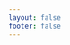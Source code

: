 ```yaml
---
layout: false
footer: false
---
```


<script setup>
import { ref, onMounted } from 'vue'
import MindElixir from 'mind-elixir'
import { useData } from 'vitepress'

const { theme } = useData()

const options = {
  el: "#map",
  theme: MindElixir.THEME,
  editable: false,
  direction: 2,
};

const themeArticle = (data) => {
  const returnValue = [];

  for (const d of data) {
    if (d.items) {
      const o = {
        id: d.text,
        topic: d.text,
        children: themeArticle(d.items)
      }
      returnValue.push(o)
    } else {
      returnValue.push({
        id: d.text,
        topic: d.text,
        hyperLink: d.link,
      });
    }
  }

  return returnValue;
};

const data = {
  nodeData: {
    id: "技术体系",
    topic: "技术体系",
    children: themeArticle(theme.value.sidebar["/articles/"]["items"]),
  },
};

onMounted(() => {
  const mind = new MindElixir(options);
  mind.init(data);

  mind.bus.addListener("selectNode", (node) => {
    node?.hyperLink && window.open(node?.hyperLink);
  });
});



</script>

<div id="map"></div>

<style>
#map {
  height: 100vh;
  width: 100%;
}
</style>
